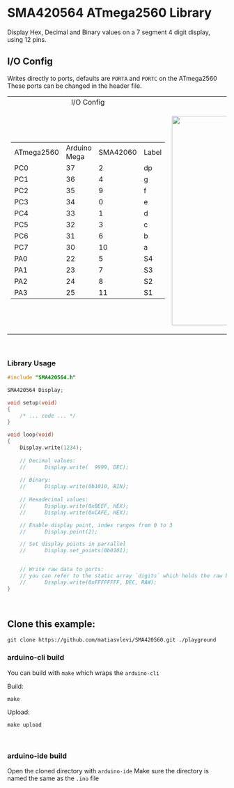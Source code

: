 # SMA420564 ATmega2560 Library

Display Hex, Decimal and Binary values on a 7 segment 4 digit display, using 12 pins.


## I/O Config

Writes directly to ports, defaults are `PORTA` and `PORTC` on the ATmega2560
These ports can be changed in the header file. 


<table align="center">
<tr>
<td align="center"> I/O Config </td> <td align="center"> SMA420564 </td>
</tr>
<tr>
<td>

<table>
    <tr>
        <td>ATmega2560</td>
        <td>Arduino Mega</td>
        <td>SMA42060</td>
        <td>Label</td>
    </tr>
    <tr>
        <td>PC0</td>
        <td>37</td>
        <td>2</td>
        <td>dp</td>
    </tr>
    <tr>
        <td>PC1</td>
        <td>36</td>
        <td>4</td>
        <td>g</td>
    </tr>
    <tr>
        <td>PC2</td>
        <td>35</td>
        <td>9</td>
        <td>f</td>
    </tr>
    <tr>
        <td>PC3</td>
        <td>34</td>
        <td>0</td>
        <td>e</td>
    </tr>
    <tr>
        <td>PC4</td>
        <td>33</td>
        <td>1</td>
        <td>d</td>
    </tr>
    <tr>
        <td>PC5</td>
        <td>32</td>
        <td>3</td>
        <td>c</td>
    </tr>
    <tr>
        <td>PC6</td>
        <td>31</td>
        <td>6</td>
        <td>b</td>
    </tr>
    <tr>
        <td>PC7</td>
        <td>30</td>
        <td>10</td>
        <td>a</td>
    </tr>
    <tr>
        <td>PA0</td>
        <td>22</td>
        <td>5</td>
        <td>S4</td>
    </tr>
    <tr>
        <td>PA1</td>
        <td>23</td>
        <td>7</td>
        <td>S3</td>
    </tr>
    <tr>
        <td>PA2</td>
        <td>24</td>
        <td>8</td>
        <td>S2</td>
    </tr>
    <tr>
        <td>PA3</td>
        <td>25</td>
        <td>11</td>
        <td>S1</td>
    </tr>
</table>

</td>
<td>

<img src="https://i.ibb.co/K5pptYQ/SMA420564.png" width="480"></img>

</td>
</tr>

</table>

<br/>

### Library Usage



```cpp
#include "SMA420564.h"

SMA420564 Display;

void setup(void) 
{
    /* ... code ... */
}

void loop(void)
{
    Display.write(1234);
    
    // Decimal values:
    //      Display.write(  9999, DEC);
    
    // Binary:
    //      Display.write(0b1010, BIN);
    
    // Hexadecimal values:
    //      Display.write(0xBEEF, HEX);
    //      Display.write(0xCAFE, HEX);

    // Enable display point, index ranges from 0 to 3
    //      Display.point(2);

    // Set display points in parrallel
    //      Display.set_points(0b0101);


    // Write raw data to ports:
    // you can refer to the static array `digits` which holds the raw bytes for the 16 symbols
    //      Display.write(0xFFFFFFFF, DEC, RAW); 
}


```

<br/>

## Clone this example:

```
git clone https://github.com/matiasvlevi/SMA420560.git ./playground
```

### arduino-cli build

You can build with `make` which wraps the `arduino-cli` 

Build:

```
make
```

Upload:

```
make upload
```

<br/>

### arduino-ide build

Open the cloned directory with `arduino-ide`
Make sure the directory is named the same as the `.ino` file
